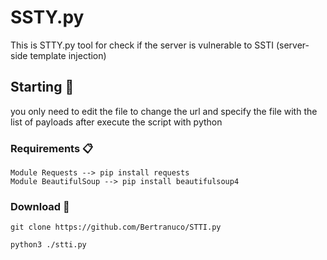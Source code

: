 # SSTY.py

This is STTY.py tool for check if the server is vulnerable to SSTI (server-side template injection)

## Starting 🚀

you only need to edit the file to change the url and specify the file with the list of payloads after execute the script with python


### Requirements 📋

```
Module Requests --> pip install requests
Module BeautifulSoup --> pip install beautifulsoup4
```

### Download 🔧


```
git clone https://github.com/Bertranuco/STTI.py
```
````
python3 ./stti.py

````
